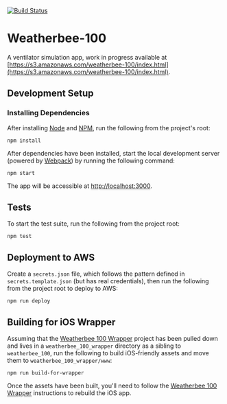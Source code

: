 [![Build Status](http://circleci-badges-max.herokuapp.com/img/nickcherry/weatherbee_100/master?token=498d357b6f4c6af48303b67f289ae84bd8c2f276)](https://circleci.com/gh/nickcherry/weatherbee_100/tree/master)

# Weatherbee-100

A ventilator simulation app, work in progress available at [https://s3.amazonaws.com/weatherbee-100/index.html](https://s3.amazonaws.com/weatherbee-100/index.html).

## Development Setup

### Installing Dependencies

After installing [Node](https://nodejs.org/en/) and [NPM](https://www.npmjs.com/), run the following from the project's root:

```shell
npm install
```

After dependencies have been installed, start the local development server (powered by [Webpack](https://webpack.github.io/docs/)) by running the following command:

```shell
npm start
```

The app will be accessible at [http://localhost:3000](http://localhost:3000).

## Tests

To start the test suite, run the following from the project root:

```shell
npm test
```

## Deployment to AWS

Create a `secrets.json` file, which follows the pattern defined in `secrets.template.json` (but has real credentials), then run the following from the project root to deploy to AWS:

```shell
npm run deploy
```

## Building for iOS Wrapper

Assuming that the [Weatherbee 100 Wrapper](https://github.com/nickcherry/weatherbee_100_wrapper) project has been pulled down and lives in a `weatherbee_100_wrapper` directory as a sibling to `weatherbee_100`, run the following to build iOS-friendly assets and move them to `weatherbee_100_wrapper/www`:

```shell
npm run build-for-wrapper
```

Once the assets have been built, you'll need to follow the [Weatherbee 100 Wrapper](https://github.com/nickcherry/weatherbee_100_wrapper) instructions to rebuild the iOS app.
